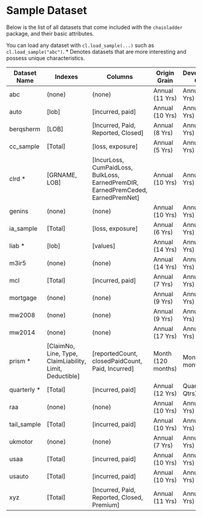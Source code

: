 # Sample Dataset

Below is the list of all datasets that come included with the `chainladder` package, and their basic attributes.

You can load any dataset with `cl.load_sample(...)` such as `cl.load_sample("abc")`. * Denotes datasets that are more interesting and possess unique characteristics.


| Dataset Name | Indexes                                                  | Columns                                                                             | Origin Grain       | Development Grain  |
|--------------|----------------------------------------------------------|-------------------------------------------------------------------------------------|--------------------|--------------------|
| abc          | (none)                                                   | (none)                                                                              | Annual (11 Yrs)    | Annual (11 Yrs)    |
| auto         | [lob]                                                    | [incurred, paid]                                                                    | Annual (10 Yrs)    | Annual (10 Yrs)    |
| berqsherm    | [LOB]                                                    | [Incurred, Paid, Reported, Closed]                                                  | Annual (8 Yrs)     | Annual (8 Yrs)     |
| cc_sample    | [Total]                                                  | [loss, exposure]                                                                    | Annual (5 Yrs)     | Annual (5 Yrs)     |
| clrd *       | [GRNAME, LOB]                                            | [IncurLoss, CumPaidLoss, BulkLoss, EarnedPremDIR, EarnedPremCeded,   EarnedPremNet] | Annual (10 Yrs)    | Annual (10 Yrs)    |
| genins       | (none)                                                   | (none)                                                                              | Annual (10 Yrs)    | Annual (10 Yrs)    |
| ia_sample    | [Total]                                                  | [loss, exposure]                                                                    | Annual (6 Yrs)     | Annual (6 Yrs)     |
| liab *       | [lob]                                                    | [values]                                                                            | Annual (14 Yrs)    | Annual (14 Yrs)    |
| m3ir5        | (none)                                                   | (none)                                                                              | Annual (14 Yrs)    | Annual (14 Yrs)    |
| mcl          | [Total]                                                  | [incurred,  paid]                                                                   | Annual (7 Yrs)     | Annual (7 Yrs)     |
| mortgage     | (none)                                                   | (none)                                                                              | Annual (9 Yrs)     | Annual (9 Yrs)     |
| mw2008       | (none)                                                   | (none)                                                                              | Annual (9 Yrs)     | Annual (9 Yrs)     |
| mw2014       | (none)                                                   | (none)                                                                              | Annual (17 Yrs)    | Annual (17 Yrs)    |
| prism *      | [ClaimNo, Line, Type, ClaimLiability, Limit, Deductible] | [reportedCount, closedPaidCount, Paid, Incurred]                                    | Month (120 months) | Month (120 months) |
| quarterly *  | [Total]                                                  | [incurred,  paid]                                                                   | Annual (12 Yrs)    | Quarter (45 Qtrs)  |
| raa          | (none)                                                   | (none)                                                                              | Annual (10 Yrs)    | Annual (10 Yrs)    |
| tail_sample  | [Total]                                                  | [incurred, paid]                                                                    | Annual (10 Yrs)    | Annual (10 Yrs)    |
| ukmotor      | (none)                                                   | (none)                                                                              | Annual (7 Yrs)     | Annual (7 Yrs)     |
| usaa         | [Total]                                                  | [incurred,  paid]                                                                   | Annual (10 Yrs)    | Annual (10 Yrs)    |
| usauto       | [Total]                                                  | [incurred,  paid]                                                                   | Annual (10 Yrs)    | Annual (10 Yrs)    |
| xyz          |        [Total]                                           |        [Incurred, Paid, Reported, Closed, Premium]                                  | Annual (11 Yrs)    | Annual (11 Yrs)    |
